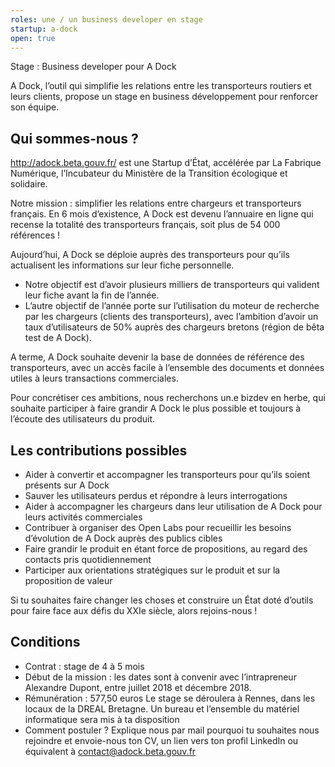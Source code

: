 ```yaml
---
roles: une / un business developer en stage
startup: a-dock
open: true
---
```


Stage : Business developer pour A Dock

<!--more-->

A Dock, l’outil qui simplifie les relations entre les transporteurs routiers et leurs clients, propose un stage en business développement pour renforcer son équipe.

## Qui sommes-nous ?

http://adock.beta.gouv.fr/ est une Startup d’État, accélérée par La Fabrique Numérique, l’Incubateur du Ministère de la Transition écologique et solidaire.

Notre mission : simplifier les relations entre chargeurs et transporteurs français.
En 6 mois d’existence, A Dock est devenu l’annuaire en ligne qui recense la totalité des transporteurs français, soit plus de 54 000 références ! 

Aujourd’hui, A Dock se déploie auprès des transporteurs pour qu’ils actualisent les informations sur leur fiche personnelle. 
- Notre objectif est d’avoir plusieurs milliers de transporteurs qui valident leur fiche avant la fin de l’année.
- L’autre objectif de l’année porte sur l’utilisation du moteur de recherche par les chargeurs (clients des transporteurs), avec l’ambition d’avoir un taux d’utilisateurs de 50% auprès des chargeurs bretons (région de bêta test de A Dock).

A terme, A Dock souhaite devenir la base de données de référence des transporteurs, avec un accès facile à l’ensemble des documents et données utiles à leurs transactions commerciales.
 
Pour concrétiser ces ambitions, nous recherchons un.e bizdev en herbe, qui souhaite participer à faire grandir A Dock le plus possible et toujours à l’écoute des utilisateurs du produit.
 
 
## Les contributions possibles 

- Aider à convertir et accompagner les transporteurs pour qu’ils soient présents sur A Dock
- Sauver les utilisateurs perdus et répondre à leurs interrogations
- Aider à accompagner les chargeurs dans leur utilisation de A Dock pour leurs activités commerciales
- Contribuer à organiser des Open Labs pour recueillir les besoins d’évolution de A Dock auprès des publics cibles
- Faire grandir le produit en étant force de propositions, au regard des contacts pris quotidiennement
- Participer aux orientations stratégiques sur le produit et sur la proposition de valeur

Si tu souhaites faire changer les choses et construire un État doté d’outils pour faire face aux défis du XXIe siècle, alors rejoins-nous !

## Conditions

- Contrat : stage de 4 à 5 mois
- Début de la mission : les dates sont à convenir avec l’intrapreneur Alexandre Dupont, entre juillet 2018 et décembre 2018.
- Rémunération : 577,50 euros
Le stage se déroulera à Rennes, dans les locaux de la DREAL Bretagne. Un bureau et l’ensemble du matériel informatique sera mis à ta disposition
- Comment postuler ?
Explique nous par mail pourquoi tu souhaites nous rejoindre et envoie-nous ton CV, un lien vers ton profil LinkedIn ou équivalent à contact@adock.beta.gouv.fr

